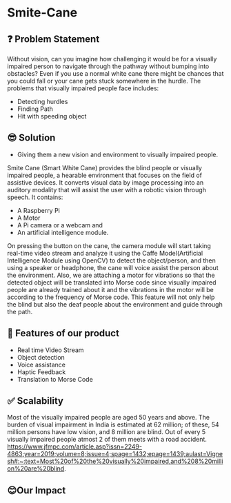 # Smite-Cane

## ❓ Problem Statement

Without vision, can you imagine how challenging it would be for a visually impaired person to navigate through the pathway without bumping into obstacles?
Even if you use a normal white cane there might be chances that you could fall or your cane gets stuck somewhere in the hurdle.
The problems that visually impaired people face includes:
* Detecting hurdles
* Finding Path
* Hit with speeding object

## 😎 Solution

* Giving them a new vision and environment to visually impaired people. 

Smite Cane (Smart White Cane) provides the blind people or visually impaired people, a hearable environment that focuses on the field of assistive devices.
It converts visual data by image processing into an auditory modality that will assist the user with a robotic vision through speech.
It contains: 
* A Raspberry Pi 
* A Motor
* A Pi camera or a webcam and 
* An artificial intelligence module.

On pressing the button on the cane, the camera module will start taking real-time video stream and analyze it using the Caffe Model(Artificial Intelligence Module using OpenCV) to detect the object/person, and then using a speaker or headphone, the cane will voice assist the person about the environment. 
Also, we are attaching a motor for vibrations so that the detected object will be translated into Morse code since visually impaired people are already trained about it and the vibrations in the motor will be according to the frequency of Morse code. This feature will not only help the blind but also the deaf people about the environment and guide through the path.

## 🌟 Features of our product

* Real time Video Stream
* Object detection
* Voice assistance
* Haptic Feedback
* Translation to Morse Code

## ✅ Scalability

Most of the visually impaired people are aged 50 years and above. The burden of visual impairment in India is estimated at 62 million; of these, 54 million persons have low vision, and 8 million are blind.
Out of every 5 visually impaired people atmost 2 of them meets with a road accident.
https://www.jfmpc.com/article.asp?issn=2249-4863;year=2019;volume=8;issue=4;spage=1432;epage=1439;aulast=Vignesh#:~:text=Most%20of%20the%20visually%20impaired,and%208%20million%20are%20blind.

## 😊Our Impact

